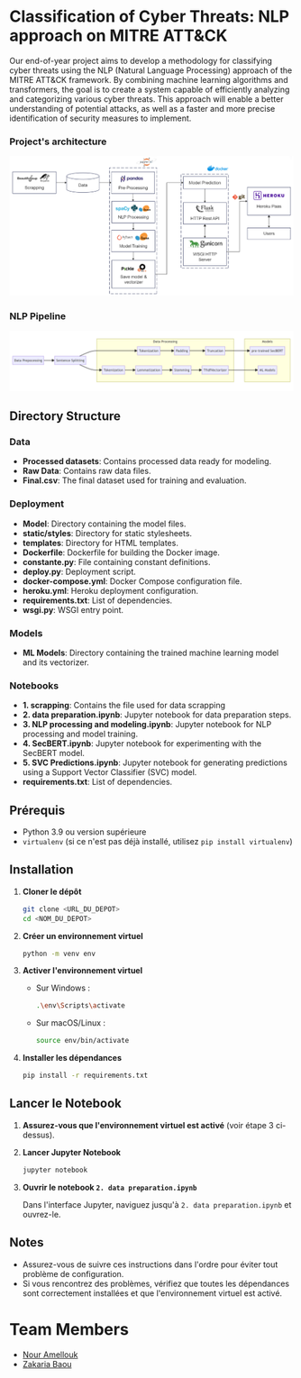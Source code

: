 # Classification of Cyber ​​Threats: NLP approach on MITRE ATT&CK

Our end-of-year project aims to develop a methodology for classifying cyber threats using the NLP (Natural Language Processing) approach of the MITRE ATT&CK framework. By combining machine learning algorithms and transformers, the goal is to create a system capable of efficiently analyzing and categorizing various cyber threats. This approach will enable a better understanding of potential attacks, as well as a faster and more precise identification of security measures to implement.

### Project's architecture
![Alt text](img/1.png)

### NLP Pipeline
![Alt text](img/2.PNG)

## Directory Structure

### Data
- **Processed datasets**: Contains processed data ready for modeling.
- **Raw Data**: Contains raw data files.
- **Final.csv**: The final dataset used for training and evaluation.

### Deployment
- **Model**: Directory containing the model files.
- **static/styles**: Directory for static stylesheets.
- **templates**: Directory for HTML templates.
- **Dockerfile**: Dockerfile for building the Docker image.
- **constante.py**: File containing constant definitions.
- **deploy.py**: Deployment script.
- **docker-compose.yml**: Docker Compose configuration file.
- **heroku.yml**: Heroku deployment configuration.
- **requirements.txt**: List of dependencies.
- **wsgi.py**: WSGI entry point.

### Models
- **ML Models**: Directory containing the trained machine learning model and its vectorizer.

### Notebooks
- **1. scrapping**: Contains the file used for data scrapping
- **2. data preparation.ipynb**: Jupyter notebook for data preparation steps.
- **3. NLP processing and modeling.ipynb**: Jupyter notebook for NLP processing and model training.
- **4. SecBERT.ipynb**: Jupyter notebook for experimenting with the SecBERT model.
- **5. SVC Predictions.ipynb**: Jupyter notebook for generating predictions using a Support Vector Classifier (SVC) model.
- **requirements.txt**: List of dependencies.

## Prérequis

- Python 3.9 ou version supérieure
- `virtualenv` (si ce n'est pas déjà installé, utilisez `pip install virtualenv`)

## Installation

1. **Cloner le dépôt**

    ```bash
    git clone <URL_DU_DEPOT>
    cd <NOM_DU_DEPOT>
    ```

2. **Créer un environnement virtuel**

    ```bash
    python -m venv env
    ```

3. **Activer l'environnement virtuel**

    - Sur Windows :

        ```bash
        .\env\Scripts\activate
        ```

    - Sur macOS/Linux :

        ```bash
        source env/bin/activate
        ```

4. **Installer les dépendances**

    ```bash
    pip install -r requirements.txt
    ```

## Lancer le Notebook

1. **Assurez-vous que l'environnement virtuel est activé** (voir étape 3 ci-dessus).

2. **Lancer Jupyter Notebook**

    ```bash
    jupyter notebook
    ```

3. **Ouvrir le notebook `2. data preparation.ipynb`**

    Dans l'interface Jupyter, naviguez jusqu'à `2. data preparation.ipynb` et ouvrez-le.

## Notes

- Assurez-vous de suivre ces instructions dans l'ordre pour éviter tout problème de configuration.
- Si vous rencontrez des problèmes, vérifiez que toutes les dépendances sont correctement installées et que l'environnement virtuel est activé.


# Team Members
- [Nour Amellouk](https://github.com/Amellouk-Nour)
- [Zakaria Baou](https://github.com/zacharyb02)

